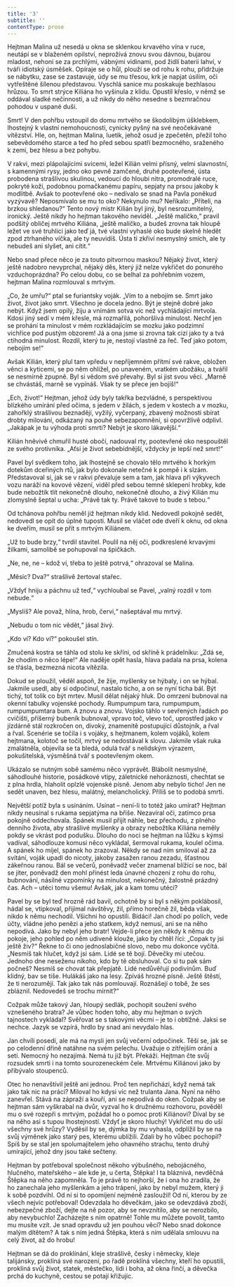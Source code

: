 ```yaml
---
title: '3'
subtitle: ''
contentType: prose
---
```


<section>

Hejtman Malina už nesedá u okna se sklenkou krvavého vína v ruce, neutápí se v blaženém opilství, neprožívá znovu svou dávnou, bujarou mladost, nehoní se za prchlými, vábnými vidinami, pod židlí baterii lahví, v tváři idiotský úsměšek. Opíraje se o hůl, plouží se od rohu k rohu, přidržuje se nábytku, zase se zastavuje, údy se mu třesou, krk je napjat úsilím, oči vytřeštěné šílenou představou. Vyschlá sanice mu poskakuje bezhlasou hrůzou. To smrt strýce Kiliána ho vyšinula z klidu. Opustil křeslo, v němž se oddával sladké nečinnosti, a už nikdy do něho nesedne s bezmračnou pohodou v uspané duši.

Smrt! V den pohřbu vstoupil do domu mrtvého se škodolibým úšklebkem, lhostejný k vlastní nemohoucnosti, cynicky pyšný na své neočekávané vítězství. Hle, on, hejtman Malina, luetik, jehož osud je zpečetěn, přežil toho sebevědomého starce a teď ho před sebou spatří bezmocného, sraženého k zemi, bez hlesu a bez pohybu.

V rakvi, mezi plápolajícími svícemi, ležel Kilián velmi přísný, velmi slavnostní, s kamennými rysy, jedno oko pevně zamčené, druhé pootevřené, ústa probodena strašlivou skulinou, vedoucí do hloubi nitra, promodralé ruce, pokryté koží, podobnou pomačkanému papíru, sepjaty na prsou jakoby k modlitbě. Avšak to pootevřené oko – nedívalo se snad na Pavla poněkud vyzývavě? Neposmívalo se mu to oko? Nekynulo mu? Neříkalo: „Příteli, na brzkou shledanou?“ Tento nový mistr Kilián byl jiný, byl nesrozumitelný, ironický. Ještě nikdy ho hejtman takového neviděl. „Ještě maličko,“ pravil podšitý obličej mrtvého Kiliána, „ještě maličko, a budeš zrovna tak hloupě ležet ve své truhlici jako teď já, tvé vlastní vyhaslé oko bude skelně hledět zpod ztrhaného víčka, ale ty neuvidíš. Ústa ti zkřiví nesmyslný smích, ale ty nebudeš ani slyšet, ani cítit.“

Nebo snad přece něco je za touto pitvornou maskou? Nějaký život, který ještě nadobro nevyprchal, nějaký děs, který již nelze vykřičet do ponurého vzduchoprázdna? Po celou dobu, co se belhal za pohřebním vozem, hejtman Malina rozmlouval s mrtvým.

„Co, že umřu?“ ptal se furiantsky voják. „Vím to a nebojím se. Smrt jako život, život jako smrt. Všechno je docela jedno. Být je stejně dobré jako nebýt. Když jsem opilý, žiju a vnímám sotva víc než vychládající mrtvola. Kdosi jiný sedí v mém křesle, má rozmařilá, pohoršlivá minulost. Nechť jen se prohání ta minulost v mém rozkládajícím se mozku jako podzimní vichřice pod pustým obzorem! Já a ona jsme si zrovna tak cizí jako ty a tvá ctihodná minulost. Rozdíl, který tu je, nestojí vlastně za řeč. Teď jako potom, nebojím se!“

Avšak Kilián, který plul tam vpředu v nepříjemném přítmí své rakve, obložen věnci a kyticemi, se po něm ohlížel, po unaveném, vratkém ubožáku, a tvářil se nesmírně zpupně. Byl si vědom své převahy. Byl si jist svou věcí. „Marně se chvástáš, marně se vypínáš. Však ty se přece jen bojíš!“

„Ech, život!“ Hejtman, jehož údy byly takřka bezvládné, s perspektivou blízkého umírání před očima, s jedem v žilách, s jedem v kostech a v mozku, zahořklý strašlivou beznadějí, vyžilý, vyčerpaný, zbavený možnosti sbírat drobty milování, odkázaný na pouhé sebezapomnění, si opovržlivě odplivl. „Jakápak je tu výhoda proti smrti? Nebýt je skoro lákavější.“

Kilián hněvivě chmuřil husté obočí, nadouval rty, pootevřené oko nespouštěl ze svého protivníka. „Aťsi je život sebebídnější, vždycky je lepší než smrt!“

Pavel byl svědkem toho, jak lhostejně se chovalo tělo mrtvého k horkým dotekům dceřiných rtů, jak bylo dokonale netečné k pompě i k slzám. Představoval si, jak se v rakvi převaluje sem a tam, jak hlava při výkyvech vozu naráží na kovové vězení, viděl před sebou temné sklepení hrobky, kde bude nebožtík tlít nekonečně dlouho, nekonečně dlouho, a živý Kilián mu zlomyslně šeptal u ucha: „Právě tak ty. Právě takové to bude s tebou.“

Od tchánova pohřbu neměl již hejtman nikdy klid. Nedovedl pokojně sedět, nedovedl se opít do úplné tuposti. Musil se vláčet ode dveří k oknu, od okna ke dveřím, musil se přít s mrtvým Kiliánem.

„Už to bude brzy,“ tvrdil stavitel. Poulil na něj oči, podkreslené krvavými žilkami, samolibě se pohupoval na špičkách.

„Ne, ne, ne – kdož ví, třeba to ještě potrvá,“ ohrazoval se Malina.

„Měsíc? Dva?“ strašlivě žertoval stařec.

„Vždyť hniju a páchnu už teď,“ vychloubal se Pavel, „valný rozdíl v tom nebude.“

„Myslíš? Ale považ, hlína, hrob, červi,“ našeptával mu mrtvý.

„Nebudu o tom nic vědět,“ jásal živý.

„Kdo ví? Kdo ví?“ pokoušel stín.

Zmučená kostra se táhla od stolu ke skříni, od skříně k prádelníku: „Zdá se, že chodím o něco lépe!“ Ale naděje opět hasla, hlava padala na prsa, kolena se třásla, bezmezná nicota vítězila.

Dokud se ploužil, věděl aspoň, že žije, myšlenky se hýbaly, i on se hýbal. Jakmile usedl, aby si odpočinul, nastalo ticho, a on se nyní ticha bál. Být tichý, toť tolik co být mrtev. Musil dělat nějaký hluk. Do omrzení bubnoval na okenní tabulky vojenské pochody. Rumpumpum tara, rumpumpum, rumpumpumtara bum. A znovu a znovu. Vojsko táhlo v sevřených řadách po cvičišti, příšerný bubeník bubnoval, vpravo toč, vlevo toč, uprostřed jako v jízdárně stál rozkročen on, divoký, znamenitě postupující důstojník, a řval a řval. Scenérie se točila i s vojáky, s hejtmanem, kolem vojáků, kolem hejtmana, kolotoč se točil, mrtvý se nedostával k slovu. Jakmile však ruka zmalátněla, objevila se ta bledá, odulá tvář s nelidským výrazem, pokušitelská, výsměšná tvář s pootevřeným okem.

Ukázalo se nutným sobě samému něco vyprávět. Blábolit nesmyslné, sáhodlouhé historie, posádkové vtipy, záletnické nehoráznosti, chechtat se z plna hrdla, hlaholit oplzlé vojenské písně. Jenom aby nebylo ticho! Jen ne sedět unaven, bez hlesu, malátný, melancholický. Příliš se to podobá smrti.

Největší potíž byla s usínáním. Usínat – není-li to totéž jako umírat? Hejtman nikdy neusínal s rukama sepjatýma na břiše. Nezavíral oči, zatímco prsa pokojně oddechovala. Spánek musil přijít náhle, bez přechodu, z plného denního života, aby strašlivé myšlenky a obrazy nebožtíka Kiliána neměly pokdy se vkrást pod podušku. Dlouho do noci se hejtman na lůžku s kýmsi vadíval, sáhodlouze komusi něco vykládal, šermoval rukama, koulel očima. A spánek ho míjel, spánek ho zrazoval. Někdy se nad ním smiloval až za svítání, voják upadl do nicoty, jakoby zasažen ranou zezadu, šťastnou zákeřnou ranou. Bál se večerů, poněvadž večer znamenal blížící se noc, bál se jiter, poněvadž den mohl přinést leda únavné chození z rohu do rohu, bubnování, násilné vzpomínky na minulost, nekonečný, žalostně prázdný čas. Ach – utéci tomu všemu! Avšak, jak a kam tomu utéci?

Pavel by se byl teď hrozně rád bavil, ochotně by si byl s někým poklábosil, hádal se, vtipkoval, přijímal návštěvy, žil, přímo horečně žil, běda však, nikdo k němu nechodil. Všichni ho opustili. Bídáci! Jan chodí po polích, vede účty, vládne jeho penězi a jeho statkem, když nemusí, ani se na něho nepodívá. Jako by nebyl jeho bratr! Vejde-li přece jen někdy k němu do pokoje, jeho pohled po něm udiveně klouže, jako by chtěl říci: „Copak ty jsi ještě živ?“ Řekne to či ono jednoslabičné slovo, nebo mu dokonce vyčítá. „Nesmíš tak hlučet, když jsi sám. Lidé se tě bojí. Děvečky mi utečou. Jednoho dne neseženu nikoho, kdo by tě obsluhoval. Co si tu pak sám počneš? Nesmíš se chovat tak přepjatě. Lidé nedůvěřují podivínům. Buď klidný, bav se tiše. Hulákáš jako na lesy. Zpíváš hrozné písně. Ještě štěstí, že ti nerozumějí. Tak jako tak nás pomlouvají. Roznášejí o tobě, že ses zbláznil. Nedovedeš se trochu mírnit?“

Cožpak může takový Jan, hloupý sedlák, pochopit soužení svého vznešeného bratra? Je vůbec hoden toho, aby mu hejtman o svých tajnostech vykládal? Svěřovat se s takovými věcmi – je to i obtížné. Jaksi se nechce. Jazyk se vzpírá, hrdlo by snad ani nevydalo hlas.

Jan chvíli posedí, ale má na mysli jen svůj večerní odpočinek. Těší se, jak se po celodenní dřině natáhne na svém pelechu. Uvažuje o zítřejším orání a setí. Nemocný ho nezajímá. Nemá tu již být. Překáží. Hejtman čte svůj rozsudek smrti i na tomto sourozeneckém čele. Mrtvému Kiliánovi jako by přibývalo stoupenců.

Otec ho nenavštívil ještě ani jednou. Proč ten nepřichází, když nemá tak jako tak nic na práci? Miloval ho kdysi víc než trulanta Jana. Nyní na něho zanevřel. Stává na zápraží a kouří, ani se nepodívá do oken. Cožpak aby se hejtman sám vyškrabal na dvůr, vyzval ho k družnému rozhovoru, pověděl mu o své rozepři s mrtvým, požádal ho o pomoc proti Kiliánovi? Díval by se na něho asi s tupou lhostejností. Vždyť je skoro hluchý! Vykřičet mu do uší všechny své hrůzy? Vyděsil by se, dýmka by mu vyhasla, odplížil by se na svůj výměnek jako starý pes, kterému ublížili. Zdali by ho vůbec pochopil? Spíš by se stal jen spolumajitelem jeho ohavného strachu, tento druhý umírající, jehož dny jsou také sečteny.

Hejtman by potřeboval společnost někoho výbušného, nebojácného, hlučného, mateřského – ale kde je, u čerta, Štěpka! I ta bláznivá, nevděčná Štěpka na něho zapomněla. To je právě to nejhorší, že i ona ho zradila, že ho zanechala jeho myšlenkám a jeho trápení, jako by nebyl mužem, který ji k sobě pozdvihl. Od ní si to opomíjení nejméně zasloužil! Od ní, kterou by ze všech nejvíc potřeboval! Odevzdala ho děvečkám, jako se odevzdává zboží, nebezpečné zboží, dejte na ně pozor, aby se nevznítilo, aby se nerozbilo, aby nevybuchlo! Zacházejte s ním opatrně! Tohle mu můžete povolit, tamto mu musíte vzít. Je snad opravdu už jen pouhou věcí? Nebo snad dokonce malým dítětem? A tak s ním jedná Štěpka, která s ním udělala smlouvu na celý život, až do hrobu!

Hejtman se dá do proklínání, kleje strašlivě, česky i německy, kleje talijánsky, proklíná své narození, po řadě proklíná všechny, kteří ho opustili, proklíná svůj život, statek, městečko, lidi i boha, až okna řinčí, a děvečka prchá do kuchyně, cestou se potají křižujíc.

</section>
